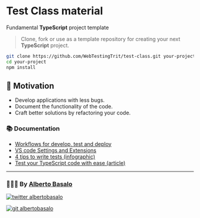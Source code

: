 # Test Class material

Fundamental **TypeScript** project template

> Clone, fork or use as a template repository for creating your next **TypeScript** project.

```bash
git clone https://github.com/WebTestingTrit/test-class.git your-project
cd your-project
npm install
```

## 🎯 Motivation

- Develop applications with less bugs.
- Document the functionality of the code.
- Craft better solutions by refactoring your code.

### 📚 Documentation

- [Workflows for develop, test and deploy](./docs/workflows.md)
- [VS code Settings and Extensions](./docs/settings.md)
- [4 tips to write tests (infographic)](./docs/4_tips_for_writing_tests.png)
- [Test your TypeScript code with ease (article)](https://albertobasalo.medium.com/test-your-typescript-code-with-ease-53a8ebbbdbce?sk=90af419a9ad7c080dca6ed6af657642f)

---

<footer>
  <h3>🧑🏼‍💻 By <a href="https://albertobasalo.dev" target="blank">Alberto Basalo</a> </h3>
  <p>
    <a href="https://twitter.com/albertobasalo" target="blank">
      <img src="https://img.shields.io/twitter/follow/albertobasalo?logo=twitter&style=for-the-badge" alt="twitter albertobasalo" />
    </a>
  </p>
  <p>
    <a href="https://github.com/albertobasalo" target="blank">
      <img 
        src="https://img.shields.io/github/followers/albertobasalo?logo=github&label=profile albertobasalo&style=for-the-badge" alt="git albertobasalo" />
    </a>
  </p>
</footer>
